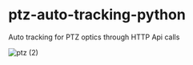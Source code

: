 # ptz-auto-tracking-python
Auto tracking for PTZ optics through HTTP Api calls


![ptz (2)](https://github.com/user-attachments/assets/69f4429a-5919-4dc8-b379-2f62dc6039d3)
